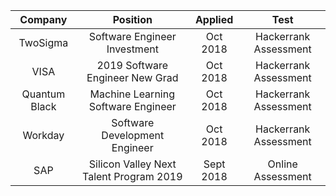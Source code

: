 
|Company      |        Position                   | Applied     |  Test|
|:-----------:|:---------------------------------:|:-----------:|:-----------:|
|TwoSigma       |    Software Engineer Investment         |  Oct 2018| Hackerrank Assessment|
|VISA           |         2019 Software Engineer New Grad |  Oct 2018| Hackerrank Assessment|
|Quantum Black  |     Machine Learning Software Engineer  | Oct 2018 | Hackerrank Assessment|
|Workday        |  Software Development Engineer          | Oct 2018 | Hackerrank Assessment|
|SAP        |  Silicon Valley Next Talent Program 2019        | Sept 2018 | Online Assessment|